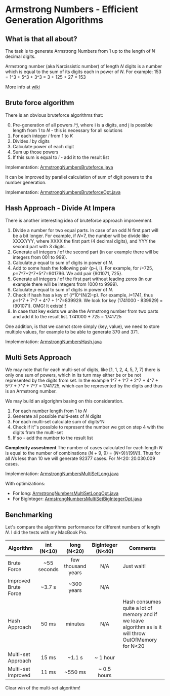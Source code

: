 # Armstrong Numbers - Efficient Generation Algorithms

## What is that all about?

The task is to generate Armstrong Numbers from 1 up to the length of *N* decimal digits.

Armstrong number (aka Narcissistic number) of length *N* digits is a number which is equal to the sum of its digits each in power of *N*. For example: 153 = 1^3 + 5^3 + 3^3 = 3 + 125 + 27 = 153

More info at [wiki](https://en.wikipedia.org/wiki/Narcissistic_number)

## Brute force algorithm

There is an obvious bruteforce algorithms that:

0. Pre-generation of all powers *i^j*, where i is a digits, and j is possible length from 1 to *N* - this is necessary for all solutions
1. For each integer *i* from 1 to *K*
2. Divides *i* by digits
3. Calculate power of each digit
4. Sum up those powers
5. If this sum is equal to *i* - add it to the result list
 
Implementation: [ArmstrongNumbersBruteforce.java](https://github.com/shamily/ArmstrongNumbers/blob/master/ArmstrongNumbersBruteforce.java)

It can be improved by parallel calculation of sum of digit powers to the number generation.

Implementation: [ArmstrongNumbersBruteforceOpt.java](https://github.com/shamily/ArmstrongNumbers/blob/master/ArmstrongNumbersBruteforceOpt.java)

## Hash Approach - Divide At Impera

There is another interesting idea of bruteforce approach improvement. 

1. Divide a number for two equal parts. In case of an odd *N* first part will be a bit longer. For example, if *N*=7, the number will be divide like XXXXYYY, where XXXX the first part (4 decimal digits), and YYY the second part with 3 digits.
2. Generate all integers *i* of the second part (in our example there will be integers from 001 to 999).
3. Calculate *p* equal to sum of digits in power of *N*.
4. Add to some hash the following pair {p-i, i}. For example, for *i*=725, *p*=7^7+2^7+5^7=901796. We add pair {901071, 725}.
5. Generate all integers *i* of the first part without leading zeros (in our example there will be integers from 1000 to 9999).
6. Calculate *p* equal to sum of digits in power of *N*.
7. Check if hash has a key of (i\*10^(N/2)-p). For example, *i*=1741, thus *p*=1^7 + 7^7 + 4^7 + 1^7=839929. We look for key (1741000 - 839929) = (901071). OMG! It exists!!!
8. In case that key exists we unite the Armstrong number from two parts and add it to the result list. 1741000 + 725 = 1741725

One addition, is that we cannot store simply (key, value), we need to store multiple values, for example to be able to generate 370 and 371.

Implementation: [ArmstrongNumbersHash.java](https://github.com/shamily/ArmstrongNumbers/blob/master/ArmstrongNumbersHash.java)

## Multi Sets Approach

We may note that for each multi-set of digits, like [1, 1, 2, 4, 5, 7, 7] there is only one sum of powers, which in its turn may either be or be not represented by the digits from set. In the example 1^7 + 1^7 + 2^7 + 4^7 + 5^7 + 7^7 + 7^7 = 1741725, which can be represented by the digits and thus is an Armstrong number.

We may build an algorighm basing on this consideration.

1. For each number length from 1 to *N*
2. Generate all possible multi-sets of *N* digits
3. For each multi-set calculate sum of digits^N
4. Check if it''s possible to represent the number we got on step 4 with the digits from the multi-set
5. If so - add the number to the result list

**Complexity assestment** The number of cases calculated for each length *N* is equal to the number of combinations (*N* + 9, 9) = (*N*+9)!/(9!*N*!). Thus for all *N*s less than 10 we will generate 92377 cases. For *N*<20: 20.030.009 cases. 

Implementation: [ArmstrongNumbersMultiSetLong.java](https://github.com/shamily/ArmstrongNumbers/blob/master/ArmstrongNumbersMultiSetLong.java)

With optimizations:
* For long: [ArmstrongNumbersMultiSetLongOpt.java](https://github.com/shamily/ArmstrongNumbers/blob/master/ArmstrongNumbersMultiSetLongOpt.java)
* For BigInteger: [ArmstrongNumbersMultiSetBigIntegerOpt.java](https://github.com/shamily/ArmstrongNumbers/blob/master/ArmstrongNumbersMultiSetBigIntegerOpt.java)

## Benchmarking

Let's compare the algorithms performance for different numbers of length *N*. I did the tests with my MacBook Pro.

| Algorithm   | int (N<10) | long (N<20) | BigInteger (N<40)  | Comments |
| ------------- |:-------------:|:-----:|:-----:|-----|
| Brute Force            |  ~55 seconds | few thousand years | N/A | Just wait! |
| Improved Brute Force   | ~3.7 s       |  ~300 years        | N/A |            |
| Hash Approach          |  50 ms       | minutes            | N/A | Hash consumes quite a lot of memory and if we leave algorithm as is it will throw OutOfMemory for N<20 |
| Multi-set Approach     | 15 ms        | ~1.1 s            | ~ 1 hour |     |
| Multi-set Improved     | 11 ms        | ~550 ms            |~ 0.5 hours |     |


Clear win of the multi-set algorithm!
